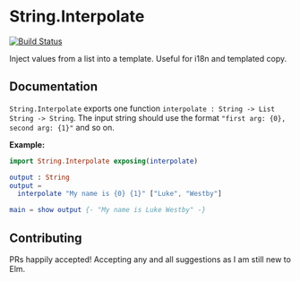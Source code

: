 # String.Interpolate
[![Build Status](https://travis-ci.org/lukewestby/elm-string-interpolate.svg)](https://travis-ci.org/lukewestby/elm-string-interpolate)

Inject values from a list into a template. Useful for i18n and templated copy.

## Documentation

`String.Interpolate` exports one function `interpolate : String -> List String
-> String`. The input string should use the format `"first arg: {0}, second
arg: {1}"` and so on.

**Example:**
```elm
import String.Interpolate exposing(interpolate)

output : String
output =
  interpolate "My name is {0} {1}" ["Luke", "Westby"]

main = show output {- "My name is Luke Westby" -}
```

## Contributing

PRs happily accepted! Accepting any and all suggestions as I am still new to
Elm.
